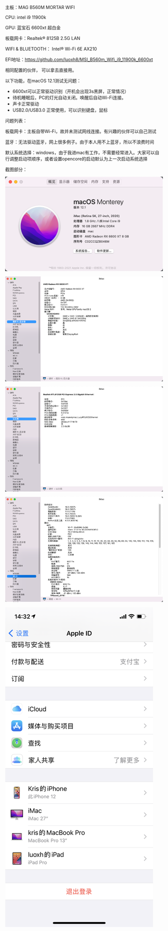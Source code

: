 主板：MAG B560M MORTAR WIFI

CPU: intel i9 11900k

GPU: 蓝宝石 6600xt 超白金

板载网卡：Realtek® 8125B 2.5G LAN

WIFI & BLUETOOTH： Intel® Wi-Fi 6E AX210

EFI地址：https://github.com/luoxh8/MSI_B560m_Wifi_i9_11900k_6600xt



相同配置的伙伴， 可以拿去直接用。

以下功能，在macOS 12.1测试无问题：

- 6600xt可以正常驱动识别（开机会出现3s黑屏，正常情况）
- 待机睡眠后，PC的灯光自动关闭。唤醒后自动Wi-Fi连接。
- 声卡正常驱动
- USB2.0/USB3.0 正常使用，可以识别键盘，鼠标



问题列表：

板载网卡：主板自带Wi-Fi，故并未测试网线连接。有兴趣的伙伴可以自己测试

蓝牙：无法驱动蓝牙，网上很多例子。由于本人用不上蓝牙，所以不浪费时间

默认系统选择：windows，由于我进mac有工作，不需要经常进入。大家可以自行调整启动项顺序，或者设置opencore的启动默认为上一次启动系统选择



截图部分：

![image-20220306182329544](./imgs/image-20220306182329544.png)

![image-20220306182341357](./imgs/image-20220306182341357.png)

![image-20220306182401125](./imgs/image-20220306182401125.png)

![image-20220306182530628](./imgs/image-20220306182530628.png)

![IMG_3257](./imgs/IMG_3257.png)
